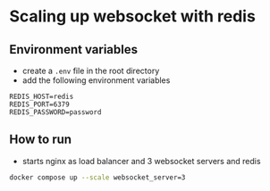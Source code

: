 # Scaling up websocket with redis

## Environment variables
- create a `.env` file in the root directory
- add the following environment variables
```dotenv
REDIS_HOST=redis
REDIS_PORT=6379
REDIS_PASSWORD=password
```

## How to run
- starts nginx as load balancer and 3 websocket servers and redis
```bash
docker compose up --scale websocket_server=3
```

